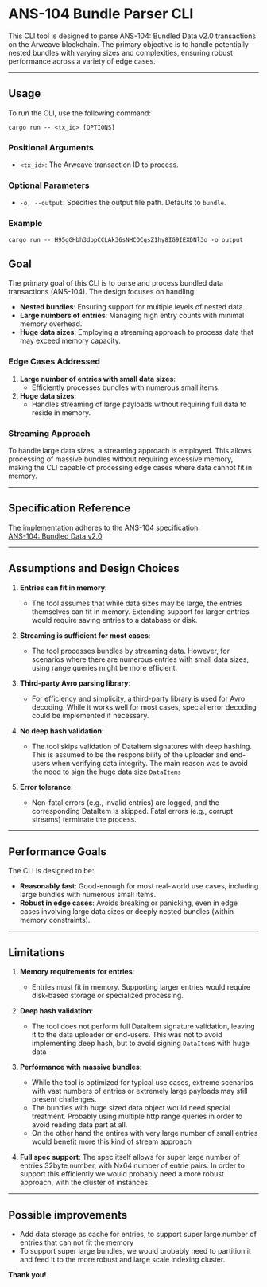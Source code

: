 # ANS-104 Bundle Parser CLI

This CLI tool is designed to parse ANS-104: Bundled Data v2.0 transactions on the Arweave blockchain. The primary objective is to handle potentially nested bundles with varying sizes and complexities, ensuring robust performance across a variety of edge cases.

---

## **Usage**

To run the CLI, use the following command:

`cargo run -- <tx_id> [OPTIONS]`

### **Positional Arguments**
- `<tx_id>`: The Arweave transaction ID to process.

### **Optional Parameters**
- `-o, --output`: Specifies the output file path. Defaults to `bundle`.

### **Example**

```
cargo run -- H95gGHbh3dbpCCLAk36sNHCOCgsZ1hy8IG9IEXDNl3o -o output
```

## **Goal**
The primary goal of this CLI is to parse and process bundled data transactions (ANS-104). The design focuses on handling:
- **Nested bundles**: Ensuring support for multiple levels of nested data.
- **Large numbers of entries**: Managing high entry counts with minimal memory overhead.
- **Huge data sizes**: Employing a streaming approach to process data that may exceed memory capacity.

### **Edge Cases Addressed**
1. **Large number of entries with small data sizes**:
   - Efficiently processes bundles with numerous small items.
2. **Huge data sizes**:
   - Handles streaming of large payloads without requiring full data to reside in memory.

### **Streaming Approach**
To handle large data sizes, a streaming approach is employed. This allows processing of massive bundles without requiring excessive memory, making the CLI capable of processing edge cases where data cannot fit in memory.

---

## **Specification Reference**

The implementation adheres to the ANS-104 specification:  
[ANS-104: Bundled Data v2.0](https://github.com/ArweaveTeam/arweave-standards/blob/master/ans/ANS-104.md)

---

## **Assumptions and Design Choices**

1. **Entries can fit in memory**:
   - The tool assumes that while data sizes may be large, the entries themselves can fit in memory. Extending support for larger entries would require saving entries to a database or disk.
   
2. **Streaming is sufficient for most cases**:
   - The tool processes bundles by streaming data. However, for scenarios where there are numerous entries with small data sizes, using range queries might be more efficient.

3. **Third-party Avro parsing library**:
   - For efficiency and simplicity, a third-party library is used for Avro decoding. While it works well for most cases, special error decoding could be implemented if necessary.

4. **No deep hash validation**:
   - The tool skips validation of DataItem signatures with deep hashing. This is assumed to be the responsibility of the uploader and end-users when verifying data integrity. The main reason was to avoid the need to sign the huge data size `DataItems`

5. **Error tolerance**:
   - Non-fatal errors (e.g., invalid entries) are logged, and the corresponding DataItem is skipped. Fatal errors (e.g., corrupt streams) terminate the process.

---

## **Performance Goals**

The CLI is designed to be:
- **Reasonably fast**: Good-enough for most real-world use cases, including large bundles with numerous small items.
- **Robust in edge cases**: Avoids breaking or panicking, even in edge cases involving large data sizes or deeply nested bundles (within memory constraints).


---

## **Limitations**
1. **Memory requirements for entries**:
   - Entries must fit in memory. Supporting larger entries would require disk-based storage or specialized processing.

2. **Deep hash validation**:
   - The tool does not perform full DataItem signature validation, leaving it to the data uploader or end-users. This was not to avoid implementing deep hash, but to avoid signing `DataItem`s with huge data

3. **Performance with massive bundles**:
   - While the tool is optimized for typical use cases, extreme scenarios with vast numbers of entries or extremely large payloads may still present challenges. 
   - The bundles with huge sized data object would need special treatment. Probably using multiple  http range queries in order to avoid reading data part at all.
   - On the other hand the entires with very large number of small entries would benefit more this kind of stream approach

4. **Full spec support**: The spec itself allows for super large number of entries 32byte number, with Nx64 number of entrie pairs. In order to support this efficiently we would probably need a more robust approach, with the cluster of instances.

---

## **Possible improvements**
- Add data storage as cache for entries, to support super large number of entries that can not fit the memory
- To support super large bundles, we would probably need to partition it and feed it to the more robust and large scale indexing cluster.



**Thank you!**
